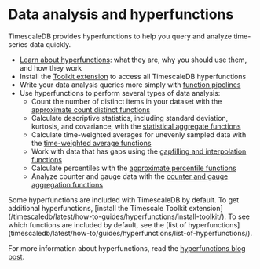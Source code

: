 # Data analysis and hyperfunctions
TimescaleDB provides hyperfunctions to help you query and analyze time-series
data quickly.

*   [Learn about hyperfunctions][about-hyperfunctions]: what they are, why you
    should use them, and how they work
*   Install the [Toolkit extension][install-toolkit] to access all TimescaleDB
    hyperfunctions
*   Write your data analysis queries more simply with
    [function pipelines][about-pipelines]
*   Use hyperfunctions to perform several types of data analysis:
    *   Count the number of distinct items in your dataset with the
        [approximate count distinct functions][hyperfunctions-approx-count-distinct]
    *   Calculate descriptive statistics, including standard deviation,
        kurtosis, and covariance, with the
        [statistical aggregate functions][hyperfunctions-stats-agg]
    *   Calculate time-weighted averages for unevenly sampled data with the
        [time-weighted average functions][hyperfunctions-time-weighted-averages]
    *   Work with data that has gaps using the
        [gapfilling and interpolation functions][hyperfunctions-gapfilling]
    <!-- Add when downsampling graduates from experimental
        *   Downsample data with the
            [downsampling functions][hyperfunctions-downsampling]
    -->
    *   Calculate percentiles with the
        [approximate percentile functions][hyperfunctions-approximate-percentile]
    *   Analyze counter and gauge data with the
        [counter and gauge aggregation functions][hyperfunctions-counteragg]
    <!-- Add when frequency graduates from experimental
        *   Find the frequency of values and analyze data in state fields with the
            [frequency analysis functions][hyperfunctions-frequency]
    -->

<highlight type="note">
Some hyperfunctions are included with TimescaleDB by default. To get additional
hyperfunctions, 
[install the Timescale Toolkit extension](/timescaledb/latest/how-to-guides/hyperfunctions/install-toolkit/).
To see which functions are included by default, see the
[list of hyperfunctions](timescaledb/latest/how-to/guides/hyperfunctions/list-of-hyperfunctions/).
</highlight>

For more information about hyperfunctions, read the
[hyperfunctions blog post][hyperfunctions-blog].

[about-hyperfunctions]: /how-to-guides/hyperfunctions/about-hyperfunctions
[about-pipelines]: /how-to-guides/hyperfunctions/function-pipelines
[hyperfunctions-approx-count-distinct]: /how-to-guides/hyperfunctions/approx-count-distincts
[hyperfunctions-approximate-percentile]: /how-to-guides/hyperfunctions/percentile-approx/approximate-percentile/
[hyperfunctions-blog]: https://blog.timescale.com/blog/time-series-analytics-for-postgresql-introducing-the-timescale-analytics-project/
[hyperfunctions-counteragg]: /how-to-guides/hyperfunctions/counter-aggregation/counter-aggs/
[hyperfunctions-gapfilling]: /how-to-guides/hyperfunctions/gapfilling-interpolation
[hyperfunctions-stats-agg]: /how-to-guides/hyperfunctions/stats-aggs/
[hyperfunctions-time-weighted-averages]: /how-to-guides/hyperfunctions/time-weighted-averages
[install-toolkit]: /how-to-guides/hyperfunctions/install-toolkit
